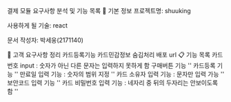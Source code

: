 결제 모듈 요구사항 분석 및 기능 목록
📌 기본 정보
프로젝트명:
shuuking

사용하게 될 기술:
react

문서 작성자:
박세웅(2171140)

📝 고객 요구사항 정리
카드등록기능
카드민감정보 숨김처리
배포 url
📋 기능 목록
카드 번호 input : 숫자가 아닌 다른 문자는 입력하지 못하게 함
<CardNumbert />
구매버튼 기능
''
카드등록 기능
''
만료일 입력 기능 : 숫자의 범위 지정
''
카드 소유자 입력 기능 : 문자만 입력 가능
''
보안코드 입력 기능
''
카드 비밀번호 입력 기능 : 네자리 중 뒤의 두자리는 안보이도록 함
''
